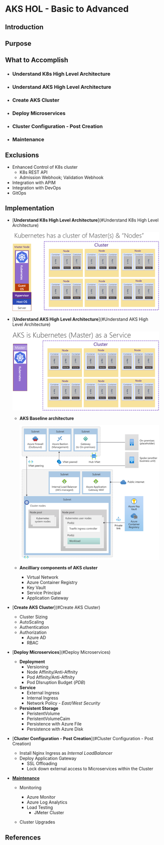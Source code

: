 # AKS HOL - Basic to Advanced

## Introduction

## Purpose

## What to Accomplish

- ### Understand K8s High Level Architecture

- ### Understand AKS High Level Architecture

- ### Create AKS Cluster

- ### Deploy Microservices

- ### Cluster Configuration - Post Creation

- ### Maintenance


## Exclusions

- Enhanced Control of K8s cluster
  - K8s REST API
  - Admission Webhook; Validation Webhook
- Integration with APIM
- Integration with DevOps
- GitOps

## Implementation

- [**Understand K8s High Level Architecture**](#Understand K8s High Level Architecture)

  ![K8s-HLD](./Assets/K8s-HLD.png)

- [**Understand AKS High Level Architecture**](#Understand AKS High Level Architecture)

  ![AKS-HLD](./Assets/AKS-HLD.png)

  - **AKS Baseline architecture**

    ![secure-baseline-architecture](./Assets/secure-baseline-architecture.svg)

  - **Ancilliary components of AKS cluster**

    - Virtual Network
    - Azure Container Registry
    - Key Vault
    - Service Principal
    - Application Gateway

- [**Create AKS Cluster**](#Create AKS Cluster)

  - Cluster Sizing
  - AutoScaling
  - Authentication
  - Authorization
    - Azure AD
    - RBAC

- [**Deploy Microservices**](#Deploy Microservices)

  - **Deployment**
    - Versioning
    - Node Affinity/Anti-Affnity
    - Pod Affinity/Anti-Affnity
    - Pod DIsruption Budget (*PDB*)
  - **Service**
    - External Ingress
    - Internal Ingress
    - Network Policy - *East/West Security*
  - **Persistent Storage**
    - PeristentVolume
    - PeristentVolumeCaim
    - Persistence with Azure File
    - Persistence with Azure Disk
  
- [**Cluster Configuration - Post Creation**](#Cluster Configuration - Post Creation)

  - Install Nginx Ingress as *Internal LoadBalancer*
  - Deploy Application Gateway
    - SSL Offloading
    - Lock down external access to Microservices within the Cluster 

- [**Maintenance**](#Maintenance)

  - Monitoring

    - Azure Monitor
    - Azure Log Analytics
    - Load Testing 
      - JMeter Cluster
    
  - Cluster Upgrades

## References

